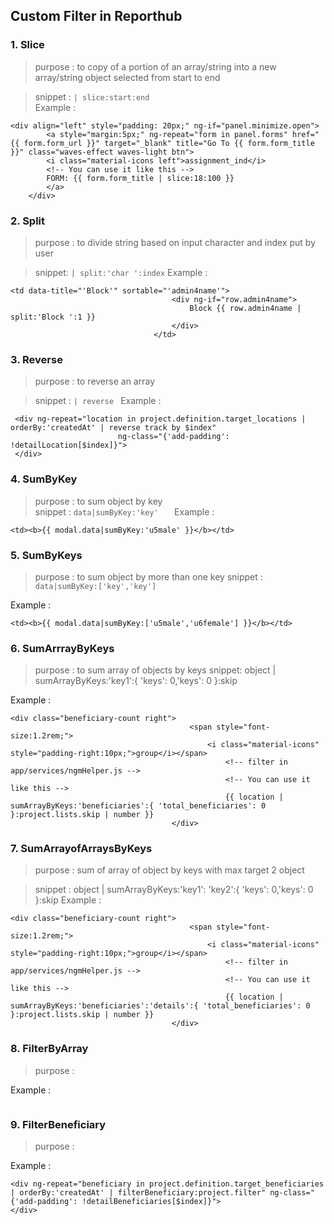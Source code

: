 ## **Custom Filter in Reporthub**

### 1. Slice
>purpose : to copy of a portion of an array/string into a new array/string object selected from start to end

>snippet : `| slice:start:end`  
Example :

```
<div align="left" style="padding: 20px;" ng-if="panel.minimize.open">
		<a style="margin:5px;" ng-repeat="form in panel.forms" href="{{ form.form_url }}" target="_blank" title="Go To {{ form.form_title }}" class="waves-effect waves-light btn">
        <i class="material-icons left">assignment_ind</i>
        <!-- You can use it like this -->
        FORM: {{ form.form_title | slice:18:100 }}
        </a>
	</div>
```
### 2. Split
>purpose :  to divide string based on input character and index put by user  

> snippet: `| split:'char ':index`
Example :

```
<td data-title="'Block'" sortable="'admin4name'">
									<div ng-if="row.admin4name">
										Block {{ row.admin4name | split:'Block ':1 }}
									</div>
								</td>
```
### 3. Reverse
>purpose : to reverse an array

>snippet : `| reverse `
Example :

```
 <div ng-repeat="location in project.definition.target_locations | orderBy:'createdAt' | reverse track by $index"
                        ng-class="{'add-padding': !detailLocation[$index]}">
 </div>
```
### 4. SumByKey
> purpose :  to sum object by key  
> snippet : ` data|sumByKey:'key'   
`
Example :

```
<td><b>{{ modal.data|sumByKey:'u5male' }}</b></td>
```
### 5. SumByKeys
> purpose :  to sum object by more than one key
> snippet : `data|sumByKey:['key','key']`

Example :

```
<td><b>{{ modal.data|sumByKey:['u5male','u6female'] }}</b></td>

```
### 6. SumArrrayByKeys
>purpose : to sum array of objects by keys
> snippet:  object | sumArrayByKeys:'key1':{ 'keys': 0,'keys': 0 }:skip

Example :

```
<div class="beneficiary-count right">
										<span style="font-size:1.2rem;">
											<i class="material-icons" style="padding-right:10px;">group</i></span>
												<!-- filter in app/services/ngmHelper.js -->
                                                <!-- You can use it like this -->
												{{ location | sumArrayByKeys:'beneficiaries':{ 'total_beneficiaries': 0 }:project.lists.skip | number }}
									</div>
```
### 7. SumArrayofArraysByKeys
>purpose : sum of array of object by keys with max target 2 object

> snippet : object | sumArrayByKeys:'key1': 'key2':{ 'keys': 0,'keys': 0 }:skip
Example :

```
<div class="beneficiary-count right">
										<span style="font-size:1.2rem;">
											<i class="material-icons" style="padding-right:10px;">group</i></span>
												<!-- filter in app/services/ngmHelper.js -->
                                                <!-- You can use it like this -->
												{{ location | sumArrayByKeys:'beneficiaries':'details':{ 'total_beneficiaries': 0 }:project.lists.skip | number }}
									</div>
```
### 8. FilterByArray
>purpose : 

Example :

```

```
### 9. FilterBeneficiary
>purpose : 

Example :

```
<div ng-repeat="beneficiary in project.definition.target_beneficiaries | orderBy:'createdAt' | filterBeneficiary:project.filter" ng-class="{'add-padding': !detailBeneficiaries[$index]}">
</div>
```